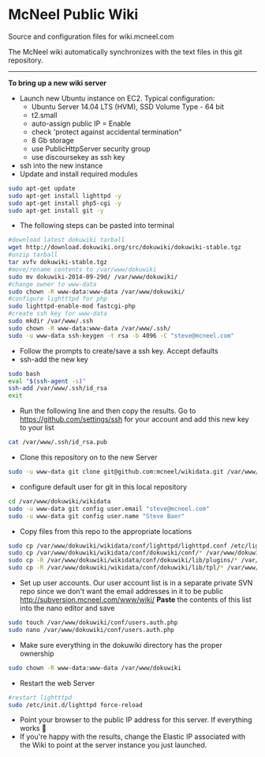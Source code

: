 McNeel Public Wiki
========
Source and configuration files for wiki.mcneel.com

The McNeel wiki automatically synchronizes with the text files in this git repository.

----
**To bring up a new wiki server**
- Launch new Ubuntu instance on EC2. Typical configuration:
  - Ubuntu Server 14.04 LTS (HVM), SSD Volume Type - 64 bit
  - t2.small
  - auto-assign public IP = Enable
  - check 'protect against accidental termination"
  - 8 Gb storage
  - use PublicHttpServer security group
  - use discoursekey as ssh key
- ssh into the new instance
- Update and install required modules
```bash
sudo apt-get update
sudo apt-get install lighttpd -y
sudo apt-get install php5-cgi -y
sudo apt-get install git -y
```
- The following steps can be pasted into terminal
```bash
#download latest dokuwiki tarball
wget http://download.dokuwiki.org/src/dokuwiki/dokuwiki-stable.tgz
#unzip tarball
tar xvfv dokuwiki-stable.tgz
#move/rename contents to /var/www/dokuwiki
sudo mv dokuwiki-2014-09-29d/ /var/www/dokuwiki/
#change owner to www-data
sudo chown -R www-data:www-data /var/www/dokuwiki/
#configure lightttpd for php
sudo lighttpd-enable-mod fastcgi-php
#create ssh key for www-data
sudo mkdir /var/www/.ssh
sudo chown -R www-data:www-data /var/www/.ssh/
sudo -u www-data ssh-keygen -t rsa -b 4096 -C "steve@mcneel.com"
```
- Follow the prompts to create/save a ssh key. Accept defaults
- ssh-add the new key
```bash
sudo bash
eval "$(ssh-agent -s)"
ssh-add /var/www/.ssh/id_rsa
exit
```
- Run the following line and then copy the results. Go to https://github.com/settings/ssh for your account and add this new key to your list
```bash
cat /var/www/.ssh/id_rsa.pub
```
- Clone this repository on to the new Server
```bash
sudo -u www-data git clone git@github.com:mcneel/wikidata.git /var/www/dokuwiki/wikidata
```
- configure default user for git in this local repository
```bash
cd /var/www/dokuwiki/wikidata
sudo -u www-data git config user.email "steve@mcneel.com"
sudo -u www-data git config user.name "Steve Baer"
```
- Copy files from this repo to the appropriate locations
```bash
sudo cp /var/www/dokuwiki/wikidata/conf/lighttpd/lighttpd.conf /etc/lighttpd/lighttpd.conf
sudo cp /var/www/dokuwiki/wikidata/conf/dokuwiki/conf/* /var/www/dokuwiki/conf/
sudo cp -R /var/www/dokuwiki/wikidata/conf/dokuwiki/lib/plugins/* /var/www/dokuwiki/lib/plugins/
sudo cp -R /var/www/dokuwiki/wikidata/conf/dokuwiki/lib/tpl/* /var/www/dokuwiki/lib/tpl/
```
- Set up user accounts. Our user account list is in a separate private SVN repo since we don't want the email addresses in it to be public http://subversion.mcneel.com/www/wiki/ **Paste** the contents of this list into the nano editor and save
```bash
sudo touch /var/www/dokuwiki/conf/users.auth.php
sudo nano /var/www/dokuwiki/conf/users.auth.php
```
- Make sure everything in the dokuwiki directory has the proper ownership
```bash
sudo chown -R www-data:www-data /var/www/dokuwiki
```
- Restart the web Server
```bash
#restart lightttpd
sudo /etc/init.d/lighttpd force-reload
```
- Point your browser to the public IP address for this server. If everything works :beer:
- If you're happy with the results, change the Elastic IP associated with the Wiki to point at the server instance you just launched.
